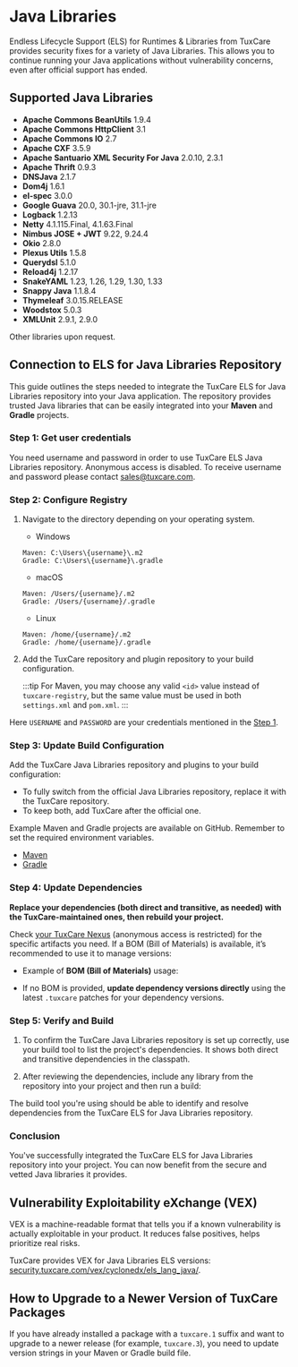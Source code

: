 # Java Libraries

Endless Lifecycle Support (ELS) for Runtimes & Libraries from TuxCare provides security fixes for a variety of Java Libraries. This allows you to continue running your Java applications without vulnerability concerns, even after official support has ended.

## Supported Java Libraries

* **Apache Commons BeanUtils** 1.9.4
* **Apache Commons HttpClient** 3.1
* **Apache Commons IO** 2.7
* **Apache CXF** 3.5.9
* **Apache Santuario XML Security For Java** 2.0.10, 2.3.1
* **Apache Thrift** 0.9.3
* **DNSJava** 2.1.7
* **Dom4j** 1.6.1
* **el-spec** 3.0.0
* **Google Guava** 20.0, 30.1-jre, 31.1-jre
* **Logback** 1.2.13
* **Netty** 4.1.115.Final, 4.1.63.Final
* **Nimbus JOSE + JWT** 9.22, 9.24.4
* **Okio** 2.8.0
* **Plexus Utils** 1.5.8
* **Querydsl** 5.1.0
* **Reload4j** 1.2.17
* **SnakeYAML** 1.23, 1.26, 1.29, 1.30, 1.33
* **Snappy Java** 1.1.8.4
* **Thymeleaf** 3.0.15.RELEASE
* **Woodstox** 5.0.3
* **XMLUnit** 2.9.1, 2.9.0

Other libraries upon request.

## Connection to ELS for Java Libraries Repository

This guide outlines the steps needed to integrate the TuxCare ELS for Java Libraries repository into your Java application. The repository provides trusted Java libraries that can be easily integrated into your **Maven** and **Gradle** projects.

### Step 1: Get user credentials

You need username and password in order to use TuxCare ELS Java Libraries repository. Anonymous access is disabled. To receive username and password please contact [sales@tuxcare.com](mailto:sales@tuxcare.com).

### Step 2: Configure Registry

1. Navigate to the directory depending on your operating system.
   * Windows
   ```text
   Maven: C:\Users\{username}\.m2
   Gradle: C:\Users\{username}\.gradle
   ```
   * macOS
   ```text
   Maven: /Users/{username}/.m2
   Gradle: /Users/{username}/.gradle
   ```
   * Linux
   ```text
   Maven: /home/{username}/.m2
   Gradle: /home/{username}/.gradle
   ```

2. Add the TuxCare repository and plugin repository to your build configuration.

   :::tip
   For Maven, you may choose any valid `<id>` value instead of `tuxcare-registry`, but the same value must be used in both `settings.xml` and `pom.xml`.
   :::

<CodeTabs :tabs="[
  { title: 'Maven (~/.m2/settings.xml)', content: mavencreds },
  { title: 'Gradle (~/.gradle/gradle.properties)', content: gradlecreds }
]" />

Here `USERNAME` and `PASSWORD` are your credentials mentioned in the [Step 1](#step-1-get-user-credentials).

### Step 3: Update Build Configuration

Add the TuxCare Java Libraries repository and plugins to your build configuration:

<CodeTabs :tabs="[
  { title: 'Maven (pom.xml)', content: mavenrepo },
  { title: 'Gradle (build.gradle)', content: gradlerepo }
]" />

* To fully switch from the official Java Libraries repository, replace it with the TuxCare repository.
* To keep both, add TuxCare after the official one.

Example Maven and Gradle projects are available on GitHub. Remember to set the required environment variables.
* [Maven](https://github.com/cloudlinux/securechain-java/tree/main/examples/maven)
* [Gradle](https://github.com/cloudlinux/securechain-java/tree/main/examples/gradle)

### Step 4: Update Dependencies

**Replace your dependencies (both direct and transitive, as needed) with the TuxCare-maintained ones, then rebuild your project.**

Check [your TuxCare Nexus](https://nexus.repo.tuxcare.com/repository/els_spring/) (anonymous access is restricted) for the specific artifacts you need. If a BOM (Bill of Materials) is available, it’s recommended to use it to manage versions:

* Example of **BOM (Bill of Materials)** usage:
  
  <CodeTabs :tabs="[
    { title: 'Maven (pom.xml)', content: mavendeps2 },
    { title: 'Gradle (build.gradle)', content: gradledeps2 }
  ]" />

* If no BOM is provided, **update dependency versions directly** using the latest `.tuxcare` patches for your dependency versions.

  <CodeTabs :tabs="[
    { title: 'Maven (pom.xml)', content: mavendeps },
    { title: 'Gradle (build.gradle)', content: gradledeps }
  ]" />

### Step 5: Verify and Build

1. To confirm the TuxCare Java Libraries repository is set up correctly, use your build tool to list the project's dependencies. It shows both direct and transitive dependencies in the classpath.

   <CodeTabs :tabs="[
     { title: 'Maven', content: `mvn dependency:tree -Dverbose` },
     { title: 'Gradle', content: `./gradlew dependencies --configuration runtimeClasspath` }
   ]" />

2. After reviewing the dependencies, include any library from the repository into your project and then run a build:

   <CodeTabs :tabs="[
    { title: 'Maven', content: `mvn clean install` },
    { title: 'Gradle', content: `./gradlew build` }
   ]" />

The build tool you're using should be able to identify and resolve dependencies from the TuxCare ELS for Java Libraries repository.

### Conclusion

You've successfully integrated the TuxCare ELS for Java Libraries repository into your project. You can now benefit from the secure and vetted Java libraries it provides.

## Vulnerability Exploitability eXchange (VEX)

VEX is a machine-readable format that tells you if a known vulnerability is actually exploitable in your product. It reduces false positives, helps prioritize real risks.

TuxCare provides VEX for Java Libraries ELS versions: [security.tuxcare.com/vex/cyclonedx/els_lang_java/](https://security.tuxcare.com/vex/cyclonedx/els_lang_java/).

## How to Upgrade to a Newer Version of TuxCare Packages

If you have already installed a package with a `tuxcare.1` suffix and want to upgrade to a newer release (for example, `tuxcare.3`), you need to update version strings in your Maven or Gradle build file.

<!-- data for Java Libraries instructions used in code blocks -->

<script setup>
const mavencreds =
`<?xml version="1.0" encoding="UTF-8"?>
<settings xmlns="http://maven.apache.org/SETTINGS/1.1.0">
    <servers>
        <server>
          <id>tuxcare-registry</id>
          <username>USERNAME</username>
          <password>PASSWORD</password>
        </server>
    </servers>
</settings>`

const gradlecreds =
`tuxcare_registry_url=https://nexus.repo.tuxcare.com/repository/els_spring/
tuxcare_registry_user=USERNAME
tuxcare_registry_password=PASSWORD`

const mavenrepo =
`<repositories>
  <repository>
      <id>tuxcare-registry</id>
      <url>https://nexus.repo.tuxcare.com/repository/els_spring/</url>
  </repository>
</repositories>`

const gradlerepo =
`repositories {
    maven {
      url = uri(providers.gradleProperty("tuxcare_registry_url").get())
      credentials {
        username = providers.gradleProperty("tuxcare_registry_user").get()
        password = providers.gradleProperty("tuxcare_registry_password").get()
      }
      authentication {
        basic(BasicAuthentication)
      }
    }
    mavenCentral()
}`

const mavendeps =
`<dependencies>
    <dependency>
        <groupId>org.apache.cxf</groupId>
        <artifactId>cxf-core</artifactId>
        <version>3.5.9.tuxcare.1</version>
    </dependency>
</dependencies>`

const gradledeps =
`dependencies {
    implementation "org.apache.cxf:cxf-core:3.5.9.tuxcare.1"
}`

const mavendeps2 =
`<dependencyManagement>
    <dependencies>
        <dependency>
            <groupId>org.apache.cxf</groupId>
            <artifactId>cxf-bom</artifactId>
            <version>3.5.9.tuxcare.1</version>
            <type>pom</type>
            <scope>import</scope>
        </dependency>
    </dependencies>
</dependencyManagement>

<dependencies>
    <dependency>
        <groupId>org.apache.cxf</groupId>
        <artifactId>cxf-core</artifactId>
    </dependency>
</dependencies>`

const gradledeps2 =
`plugins {
    id 'java'
}

dependencyManagement {
    imports {
        mavenBom 'org.apache.cxf:cxf-bom:3.5.9.tuxcare.1'
    }
}

dependencies {
    implementation "org.apache.cxf:cxf-core"
}`
</script>
